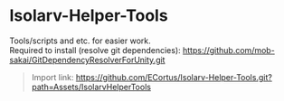 # Isolarv-Helper-Tools

Tools/scripts and etc. for easier work.\
Required to install (resolve git dependencies): 
https://github.com/mob-sakai/GitDependencyResolverForUnity.git
> Import link: https://github.com/ECortus/Isolarv-Helper-Tools.git?path=Assets/IsolarvHelperTools
